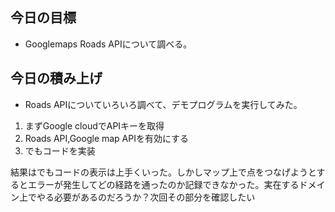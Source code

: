 ## 今日の目標
- Googlemaps Roads APIについて調べる。

## 今日の積み上げ
- Roads APIについていろいろ調べて、デモプログラムを実行してみた。
1. まずGoogle cloudでAPIキーを取得
2. Roads API,Google map APIを有効にする
3. でもコードを実装

結果はでもコードの表示は上手くいった。しかしマップ上で点をつなげようとするとエラーが発生してどの経路を通ったのか記録できなかった。実在するドメイン上でやる必要があるのだろうか？次回その部分を確認したい